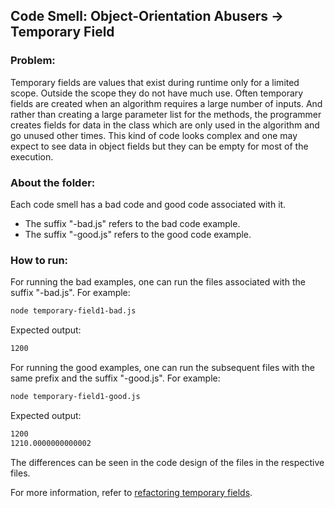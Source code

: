 ## Code Smell: Object-Orientation Abusers -> Temporary Field

### Problem:
Temporary fields are values that exist during runtime only for a limited scope. Outside the scope they do not have much use. Often temporary fields are created when an algorithm requires a large number of inputs. And rather than creating a large parameter list for the methods, the programmer creates fields for data in the class which are only used in the algorithm and go unused other times. This kind of code looks complex and one may expect to see data in object fields but they can be empty for most of the execution.

### About the folder:
Each code smell has a bad code and good code associated with it.
- The suffix "-bad.js" refers to the bad code example.
- The suffix "-good.js" refers to the good code example.

### How to run:

For running the bad examples, one can run the files associated with the suffix "-bad.js". For example:
```bash 
node temporary-field1-bad.js
```
Expected output:
```bash
1200
```

For running the good examples, one can run the subsequent files with the same prefix and the suffix "-good.js". For example:
```bash
node temporary-field1-good.js
```

Expected output:
```bash
1200
1210.0000000000002
```

The differences can be seen in the code design of the files in the respective files.

For more information, refer to [refactoring temporary fields][1].

[1]: <https://refactoring.guru/smells/temporary-field> "Refactoring temporary fields"